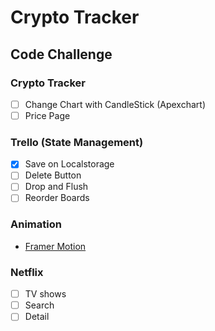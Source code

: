 # Crypto Tracker

## Code Challenge

### Crypto Tracker

- [ ] Change Chart with CandleStick (Apexchart)
- [ ] Price Page

### Trello (State Management)

- [x] Save on Localstorage
- [ ] Delete Button
- [ ] Drop and Flush
- [ ] Reorder Boards

### Animation

- [Framer Motion](https://www.framer.com/docs/introduction/)

### Netflix

- [ ] TV shows
- [ ] Search
- [ ] Detail
